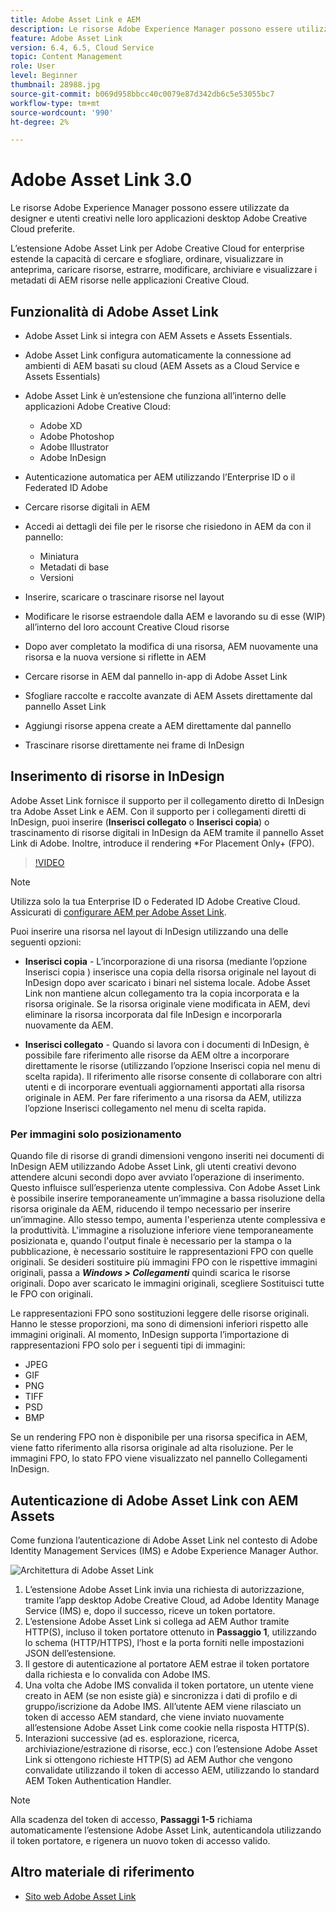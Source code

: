 ```yaml
---
title: Adobe Asset Link e AEM
description: Le risorse Adobe Experience Manager possono essere utilizzate da designer e utenti creativi nelle loro applicazioni desktop Adobe Creative Cloud preferite. L’estensione Adobe Asset Link per Adobe Creative Cloud for enterprise estende la capacità di cercare e sfogliare, ordinare, visualizzare in anteprima, caricare risorse, estrarre, modificare, archiviare e visualizzare i metadati di AEM risorse in strumenti di Creative Cloud come Adobe XD, Photoshop, InDesign e Illustrator.
feature: Adobe Asset Link
version: 6.4, 6.5, Cloud Service
topic: Content Management
role: User
level: Beginner
thumbnail: 28988.jpg
source-git-commit: b069d958bbcc40c0079e87d342db6c5e53055bc7
workflow-type: tm+mt
source-wordcount: '990'
ht-degree: 2%

---
```



# Adobe Asset Link 3.0

Le risorse Adobe Experience Manager possono essere utilizzate da designer e utenti creativi nelle loro applicazioni desktop Adobe Creative Cloud preferite.

L’estensione Adobe Asset Link per Adobe Creative Cloud for enterprise estende la capacità di cercare e sfogliare, ordinare, visualizzare in anteprima, caricare risorse, estrarre, modificare, archiviare e visualizzare i metadati di AEM risorse nelle applicazioni Creative Cloud.

## Funzionalità di Adobe Asset Link

+ Adobe Asset Link si integra con AEM Assets e Assets Essentials.
+ Adobe Asset Link configura automaticamente la connessione ad ambienti di AEM basati su cloud (AEM Assets as a Cloud Service e Assets Essentials)
+ Adobe Asset Link è un’estensione che funziona all’interno delle applicazioni Adobe Creative Cloud:

   + Adobe XD
   + Adobe Photoshop
   + Adobe Illustrator
   + Adobe InDesign

+ Autenticazione automatica per AEM utilizzando l’Enterprise ID o il Federated ID Adobe
+ Cercare risorse digitali in AEM
+ Accedi ai dettagli dei file per le risorse che risiedono in AEM da con il pannello:
   + Miniatura 
   + Metadati di base
   + Versioni
+ Inserire, scaricare o trascinare risorse nel layout
+ Modificare le risorse estraendole dalla AEM e lavorando su di esse (WIP) all’interno del loro account Creative Cloud risorse
+ Dopo aver completato la modifica di una risorsa, AEM nuovamente una risorsa e la nuova versione si riflette in AEM
+ Cercare risorse in AEM dal pannello in-app di Adobe Asset Link
+ Sfogliare raccolte e raccolte avanzate di AEM Assets direttamente dal pannello Asset Link
+ Aggiungi risorse appena create a AEM direttamente dal pannello
+ Trascinare risorse direttamente nei frame di InDesign

## Inserimento di risorse in InDesign

Adobe Asset Link fornisce il supporto per il collegamento diretto di InDesign tra Adobe Asset Link e AEM. Con il supporto per i collegamenti diretti di InDesign, puoi inserire (__Inserisci collegato__ o __Inserisci copia__) o trascinamento di risorse digitali in InDesign da AEM tramite il pannello Asset Link di Adobe. Inoltre, introduce il rendering *For Placement Only+ (FPO).

>[!VIDEO](https://video.tv.adobe.com/v/28988/?quality=12&learn=on)

>[!NOTE]
>
>Utilizza solo la tua Enterprise ID o Federated ID Adobe Creative Cloud. Assicurati di [configurare AEM per Adobe Asset Link](https://helpx.adobe.com/enterprise/admin-guide.html/enterprise/using/adobe-asset-link.ug.html).

Puoi inserire una risorsa nel layout di InDesign utilizzando una delle seguenti opzioni:

+ **Inserisci copia** - L’incorporazione di una risorsa (mediante l’opzione Inserisci copia ) inserisce una copia della risorsa originale nel layout di InDesign dopo aver scaricato i binari nel sistema locale. Adobe Asset Link non mantiene alcun collegamento tra la copia incorporata e la risorsa originale. Se la risorsa originale viene modificata in AEM, devi eliminare la risorsa incorporata dal file InDesign e incorporarla nuovamente da AEM.

+ **Inserisci collegato** - Quando si lavora con i documenti di InDesign, è possibile fare riferimento alle risorse da AEM oltre a incorporare direttamente le risorse (utilizzando l’opzione Inserisci copia nel menu di scelta rapida). Il riferimento alle risorse consente di collaborare con altri utenti e di incorporare eventuali aggiornamenti apportati alla risorsa originale in AEM. Per fare riferimento a una risorsa da AEM, utilizza l’opzione Inserisci collegamento nel menu di scelta rapida.

### Per immagini solo posizionamento

Quando file di risorse di grandi dimensioni vengono inseriti nei documenti di InDesign AEM utilizzando Adobe Asset Link, gli utenti creativi devono attendere alcuni secondi dopo aver avviato l’operazione di inserimento. Questo influisce sull’esperienza utente complessiva. Con Adobe Asset Link è possibile inserire temporaneamente un’immagine a bassa risoluzione della risorsa originale da AEM, riducendo il tempo necessario per inserire un’immagine. Allo stesso tempo, aumenta l&#39;esperienza utente complessiva e la produttività. L&#39;immagine a risoluzione inferiore viene temporaneamente posizionata e, quando l&#39;output finale è necessario per la stampa o la pubblicazione, è necessario sostituire le rappresentazioni FPO con quelle originali. Se desideri sostituire più immagini FPO con le rispettive immagini originali, passa a **_Windows > Collegamenti_** quindi scarica le risorse originali. Dopo aver scaricato le immagini originali, scegliere Sostituisci tutte le FPO con originali.

Le rappresentazioni FPO sono sostituzioni leggere delle risorse originali. Hanno le stesse proporzioni, ma sono di dimensioni inferiori rispetto alle immagini originali. Al momento, InDesign supporta l’importazione di rappresentazioni FPO solo per i seguenti tipi di immagini:

+ JPEG
+ GIF
+ PNG
+ TIFF
+ PSD
+ BMP

Se un rendering FPO non è disponibile per una risorsa specifica in AEM, viene fatto riferimento alla risorsa originale ad alta risoluzione. Per le immagini FPO, lo stato FPO viene visualizzato nel pannello Collegamenti InDesign.

## Autenticazione di Adobe Asset Link con AEM Assets

Come funziona l’autenticazione di Adobe Asset Link nel contesto di Adobe Identity Management Services (IMS) e Adobe Experience Manager Author.

![Architettura di Adobe Asset Link](assets/adobe-asset-link-article-understand.png)

1. L’estensione Adobe Asset Link invia una richiesta di autorizzazione, tramite l’app desktop Adobe Creative Cloud, ad Adobe Identity Manage Service (IMS) e, dopo il successo, riceve un token portatore.
1. L’estensione Adobe Asset Link si collega ad AEM Author tramite HTTP(S), incluso il token portatore ottenuto in **Passaggio 1**, utilizzando lo schema (HTTP/HTTPS), l’host e la porta forniti nelle impostazioni JSON dell’estensione.
1. Il gestore di autenticazione al portatore AEM estrae il token portatore dalla richiesta e lo convalida con Adobe IMS.
1. Una volta che Adobe IMS convalida il token portatore, un utente viene creato in AEM (se non esiste già) e sincronizza i dati di profilo e di gruppo/iscrizione da Adobe IMS. All’utente AEM viene rilasciato un token di accesso AEM standard, che viene inviato nuovamente all’estensione Adobe Asset Link come cookie nella risposta HTTP(S).
1. Interazioni successive (ad es. esplorazione, ricerca, archiviazione/estrazione di risorse, ecc.) con l’estensione Adobe Asset Link si ottengono richieste HTTP(S) ad AEM Author che vengono convalidate utilizzando il token di accesso AEM, utilizzando lo standard AEM Token Authentication Handler.

>[!NOTE]
>
>Alla scadenza del token di accesso, **Passaggi 1-5** richiama automaticamente l’estensione Adobe Asset Link, autenticandola utilizzando il token portatore, e rigenera un nuovo token di accesso valido.

## Altro materiale di riferimento

+ [Sito web Adobe Asset Link](https://www.adobe.com/it/creativecloud/business/enterprise/adobe-asset-link.html)
